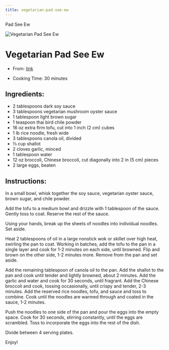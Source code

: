 ```yaml
---
title: vegetarian-pad-see-ew
---
```


Pad See Ew

![Vegetarian Pad See
Ew](https://img.buzzfeed.com/thumbnailer-prod-us-east-1/video-api/assets/207188.jpg)

# Vegetarian Pad See Ew

- From: [link](https://tasty.co/recipe/vegetarian-pad-see-ew.md)

- Cooking Time: 30 minutes

## Ingredients:

- 2 tablespoons dark soy sauce
- 3 tablespoons vegetarian mushroom oyster sauce
- 1 tablespoon light brown sugar
- 1 teaspoon thai bird chile powder
- 16 oz extra firm tofu, cut into 1 inch (2 cm) cubes
- 1 lb rice noodle, fresh wide
- 3 tablespoons canola oil, divided
- ⅓ cup shallot
- 2 cloves garlic, minced
- 1 tablespoon water
- 12 oz broccoli, Chinese broccoli, cut diagonally into 2 in (5 cm)
  pieces
- 2 large eggs, beaten

## Instructions:

In a small bowl, whisk together the soy sauce, vegetarian oyster sauce,
brown sugar, and chile powder.

Add the tofu to a medium bowl and drizzle with 1 tablespoon of the
sauce. Gently toss to coat. Reserve the rest of the sauce.

Using your hands, break up the sheets of noodles into individual
noodles. Set aside.

Heat 2 tablespoons of oil in a large nonstick wok or skillet over high
heat, swirling the pan to coat. Working in batches, add the tofu to the
pan in a single layer and cook for 1-2 minutes on each side, until
browned. Flip and brown on the other side, 1-2 minutes more. Remove from
the pan and set aside.

Add the remaining tablespoon of canola oil to the pan. Add the shallot
to the pan and cook until tender and lightly browned, about 2 minutes.
Add the garlic and water and cook for 30 seconds, until fragrant. Add
the Chinese broccoli and cook, tossing occasionally, until crispy and
tender, 2-3 minutes. Add the reserved rice noodles, tofu, and sauce and
toss to combine. Cook until the noodles are warmed through and coated in
the sauce, 1-2 minutes.

Push the noodles to one side of the pan and pour the eggs into the empty
space. Cook for 30 seconds, stirring constantly, until the eggs are
scrambled. Toss to incorporate the eggs into the rest of the dish.

Divide between 4 serving plates.

Enjoy!
